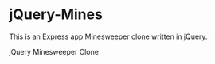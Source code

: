 jQuery-Mines
============

This is an Express app Minesweeper clone written in jQuery.

jQuery Minesweeper Clone
